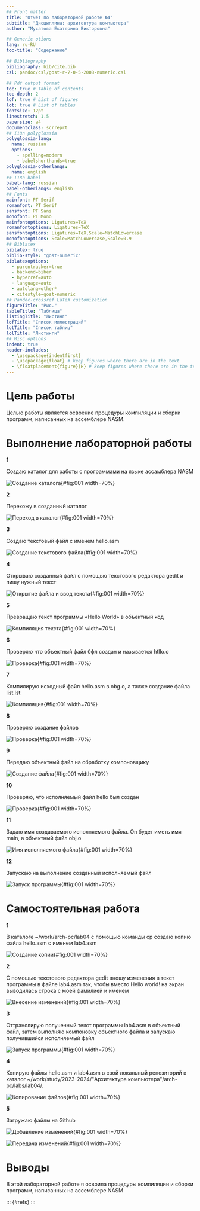 ```yaml
---
## Front matter
title: "Отчёт по лабораторной работе №4"
subtitle: "Дисциплина: архитектура компьютера"
author: "Мусатова Екатерина Викторовна"

## Generic otions
lang: ru-RU
toc-title: "Содержание"

## Bibliography
bibliography: bib/cite.bib
csl: pandoc/csl/gost-r-7-0-5-2008-numeric.csl

## Pdf output format
toc: true # Table of contents
toc-depth: 2
lof: true # List of figures
lot: true # List of tables
fontsize: 12pt
linestretch: 1.5
papersize: a4
documentclass: scrreprt
## I18n polyglossia
polyglossia-lang:
  name: russian
  options:
	- spelling=modern
	- babelshorthands=true
polyglossia-otherlangs:
  name: english
## I18n babel
babel-lang: russian
babel-otherlangs: english
## Fonts
mainfont: PT Serif
romanfont: PT Serif
sansfont: PT Sans
monofont: PT Mono
mainfontoptions: Ligatures=TeX
romanfontoptions: Ligatures=TeX
sansfontoptions: Ligatures=TeX,Scale=MatchLowercase
monofontoptions: Scale=MatchLowercase,Scale=0.9
## Biblatex
biblatex: true
biblio-style: "gost-numeric"
biblatexoptions:
  - parentracker=true
  - backend=biber
  - hyperref=auto
  - language=auto
  - autolang=other*
  - citestyle=gost-numeric
## Pandoc-crossref LaTeX customization
figureTitle: "Рис."
tableTitle: "Таблица"
listingTitle: "Листинг"
lofTitle: "Список иллюстраций"
lotTitle: "Список таблиц"
lolTitle: "Листинги"
## Misc options
indent: true
header-includes:
  - \usepackage{indentfirst}
  - \usepackage{float} # keep figures where there are in the text
  - \floatplacement{figure}{H} # keep figures where there are in the text
---
```


# Цель работы

Целью работы является освоение процедуры компиляции и сборки программ, написанных на ассемблере NASM.

# Выполнение лабораторной работы

**1**

Создаю каталог для работы с программами на языке ассамблера NASM

![Создание каталога](image/1.png){#fig:001 width=70%}

**2**

Перехожу в созданный каталог

![Переход в каталог](image/2.png){#fig:001 width=70%}

**3**

Создаю текстовый файл с именем hello.asm

![Создание текстового файла](image/3.png){#fig:001 width=70%}

**4**

Открываю созданный файл с помощью текстового редактора gedit и пишу нужный текст

![Открытие файла и ввод текста](image/4.png){#fig:001 width=70%}

**5**

Превращаю текст программы «Hello World» в объектный код

![Компиляция текста](image/5.png){#fig:001 width=70%}

**6**

Проверяю что объектный файл бфл создан и называется htllo.o

![Проверка](image/6.png){#fig:001 width=70%}

**7**

Компилирую исходный файл hello.asm в obg.o, а также создание файла list.lst

![Компиляция](image/7.png){#fig:001 width=70%}

**8**

Проверяю создание файлов

![Проверка](image/8.png){#fig:001 width=70%}

**9**

Передаю объектный файл на обработку компоновщику

![Создание файла](image/9.png){#fig:001 width=70%}

**10**

Проверяю, что исполняемый файл hello был создан

![Проверка](image/10.png){#fig:001 width=70%}

**11**

Задаю имя создаваемого исполняемого файла. Он будет иметь имя main, а объектный файл obj.o

![Имя исполняемого файла](image/11.png){#fig:001 width=70%}

**12**

Запускаю на выполнение созданный исполняемый файл

![Запуск программы](image/12.png){#fig:001 width=70%}

# Самостоятельная работа

**1**

В каталоге ~/work/arch-pc/lab04 с помощью команды cp создаю копию файла hello.asm с именем lab4.asm

![Создание копии](image/13.png){#fig:001 width=70%}

**2**

С помощью текстового редактора gedit вношу изменения в текст программы в файле lab4.asm так, чтобы вместо Hello world! на экран выводилась строка с моей фамилией и именем

![Внесение изменений](image/14.png){#fig:001 width=70%}

**3**

Оттранслирую полученный текст программы lab4.asm в объектный файл, затем выполняю компоновку объектного файла и запускаю получившийся исполняемый файл

![Запуск программы](image/15.png){#fig:001 width=70%}

**4**

Копирую файлы hello.asm и lab4.asm в свой локальный репозиторий в каталог ~/work/study/2023-2024/"Архитектура компьютера"/arch-pc/labs/lab04/.

![Копирование файлов](image/16.png){#fig:001 width=70%}

**5**

Загружаю файлы на Github

![Добавление изменений](image/17.png){#fig:001 width=70%}

![Передача изменений](image/18.png){#fig:001 width=70%}

# Выводы

В этой лабораторной работе я освоила процедуры компиляции и сборки программ, написанных на ассемблере NASM

::: {#refs}
:::
